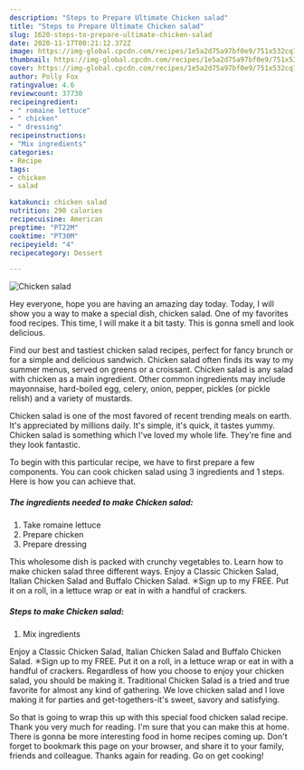 ```yaml
---
description: "Steps to Prepare Ultimate Chicken salad"
title: "Steps to Prepare Ultimate Chicken salad"
slug: 1620-steps-to-prepare-ultimate-chicken-salad
date: 2020-11-17T00:21:12.372Z
image: https://img-global.cpcdn.com/recipes/1e5a2d75a97bf0e9/751x532cq70/chicken-salad-recipe-main-photo.jpg
thumbnail: https://img-global.cpcdn.com/recipes/1e5a2d75a97bf0e9/751x532cq70/chicken-salad-recipe-main-photo.jpg
cover: https://img-global.cpcdn.com/recipes/1e5a2d75a97bf0e9/751x532cq70/chicken-salad-recipe-main-photo.jpg
author: Polly Fox
ratingvalue: 4.6
reviewcount: 37730
recipeingredient:
- " romaine lettuce"
- " chicken"
- " dressing"
recipeinstructions:
- "Mix ingredients"
categories:
- Recipe
tags:
- chicken
- salad

katakunci: chicken salad 
nutrition: 290 calories
recipecuisine: American
preptime: "PT22M"
cooktime: "PT30M"
recipeyield: "4"
recipecategory: Dessert

---
```



![Chicken salad](https://img-global.cpcdn.com/recipes/1e5a2d75a97bf0e9/751x532cq70/chicken-salad-recipe-main-photo.jpg)

Hey everyone, hope you are having an amazing day today. Today, I will show you a way to make a special dish, chicken salad. One of my favorites food recipes. This time, I will make it a bit tasty. This is gonna smell and look delicious.

Find our best and tastiest chicken salad recipes, perfect for fancy brunch or for a simple and delicious sandwich. Chicken salad often finds its way to my summer menus, served on greens or a croissant. Chicken salad is any salad with chicken as a main ingredient. Other common ingredients may include mayonnaise, hard-boiled egg, celery, onion, pepper, pickles (or pickle relish) and a variety of mustards.

Chicken salad is one of the most favored of recent trending meals on earth. It's appreciated by millions daily. It's simple, it's quick, it tastes yummy. Chicken salad is something which I've loved my whole life. They're fine and they look fantastic.


To begin with this particular recipe, we have to first prepare a few components. You can cook chicken salad using 3 ingredients and 1 steps. Here is how you can achieve that.

<!--inarticleads1-->

##### The ingredients needed to make Chicken salad:

1. Take  romaine lettuce
1. Prepare  chicken
1. Prepare  dressing


This wholesome dish is packed with crunchy vegetables to. Learn how to make chicken salad three different ways. Enjoy a Classic Chicken Salad, Italian Chicken Salad and Buffalo Chicken Salad. ✳︎Sign up to my FREE. Put it on a roll, in a lettuce wrap or eat in with a handful of crackers. 

<!--inarticleads2-->

##### Steps to make Chicken salad:

1. Mix ingredients


Enjoy a Classic Chicken Salad, Italian Chicken Salad and Buffalo Chicken Salad. ✳︎Sign up to my FREE. Put it on a roll, in a lettuce wrap or eat in with a handful of crackers. Regardless of how you choose to enjoy your chicken salad, you should be making it. Traditional Chicken Salad is a tried and true favorite for almost any kind of gathering. We love chicken salad and I love making it for parties and get-togethers-it&#39;s sweet, savory and satisfying. 

So that is going to wrap this up with this special food chicken salad recipe. Thank you very much for reading. I'm sure that you can make this at home. There is gonna be more interesting food in home recipes coming up. Don't forget to bookmark this page on your browser, and share it to your family, friends and colleague. Thanks again for reading. Go on get cooking!
